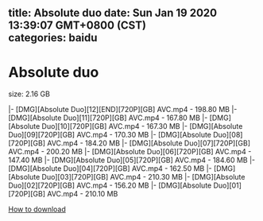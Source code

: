 
title: Absolute duo
date: Sun Jan 19 2020 13:39:07 GMT+0800 (CST)    
categories: baidu
---

# Absolute duo
size: 2.16 GB
 
 
|- [DMG][Absolute Duo][12][END][720P][GB] AVC.mp4 - 198.80 MB
|- [DMG][Absolute Duo][11][720P][GB] AVC.mp4 - 167.80 MB
|- [DMG][Absolute Duo][10][720P][GB] AVC.mp4 - 167.30 MB
|- [DMG][Absolute Duo][09][720P][GB] AVC.mp4 - 170.30 MB
|- [DMG][Absolute Duo][08][720P][GB] AVC.mp4 - 184.20 MB
|- [DMG][Absolute Duo][07][720P][GB] AVC.mp4 - 200.20 MB
|- [DMG][Absolute Duo][06][720P][GB] AVC.mp4 - 147.40 MB
|- [DMG][Absolute Duo][05][720P][GB] AVC.mp4 - 184.60 MB
|- [DMG][Absolute Duo][04][720P][GB] AVC.mp4 - 162.50 MB
|- [DMG][Absolute Duo][03][720P][GB] AVC.mp4 - 210.30 MB
|- [DMG][Absolute Duo][02][720P][GB] AVC.mp4 - 156.20 MB
|- [DMG][Absolute Duo][01][720P][GB] AVC.mp4 - 210.10 MB

[How to download](https://bpcam.bemobtrk.com/go/2ceec3aa-1ca2-46d6-b9ff-aaa5c184517c?jno=3248)